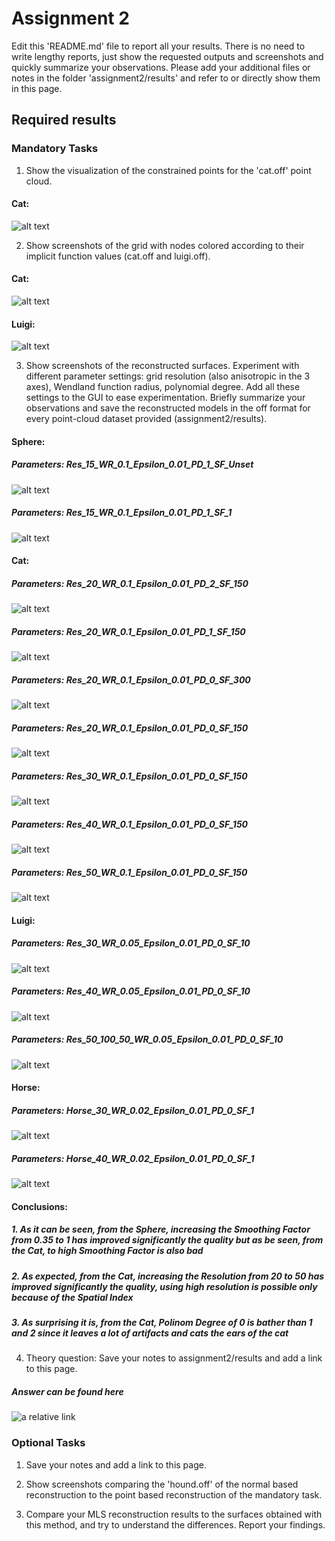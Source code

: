 # Assignment 2

Edit this 'README.md' file to report all your results. There is no need to write lengthy reports, just show the requested outputs and screenshots and quickly summarize your observations. Please add your additional files or notes in the folder 'assignment2/results' and refer to or directly show them in this page.

## Required results

### Mandatory Tasks
1) Show the visualization of the constrained points for the 'cat.off' point cloud.

#### Cat:<br/>
![alt text](Images/Q_1/Cat.GIF "Title")

2) Show screenshots of the grid with nodes colored according to their implicit function values (cat.off and luigi.off).

#### Cat:<br/>
![alt text](Images/Q_2/Cat.JPG "Title")

#### Luigi:<br/>
![alt text](Images/Q_2/Luigi.JPG "Title")

3) Show screenshots of the reconstructed surfaces. Experiment with different parameter settings: grid resolution (also anisotropic in the 3 axes), Wendland function radius, polynomial degree. Add all these settings to the GUI to ease experimentation. Briefly summarize your observations and save the reconstructed models in the off format for every point-cloud dataset provided (assignment2/results).

#### Sphere:<br/>
##### Parameters: Res_15_WR_0.1_Epsilon_0.01_PD_1_SF_Unset <br/>
![alt text](Images/Q_3/Sphere_Res_15_WR_0.1_Epsilon_0.01_PD_1_SF_Unset.JPG "Title")
##### Parameters: Res_15_WR_0.1_Epsilon_0.01_PD_1_SF_1 <br/>
![alt text](Images/Q_3/Sphere_Res_15_WR_0.1_Epsilon_0.01_PD_1_SF_1.JPG "Title")

#### Cat:<br/>
##### Parameters: Res_20_WR_0.1_Epsilon_0.01_PD_2_SF_150 <br/>
![alt text](Images/Q_3/Cat_Res_20_WR_0.1_Epsilon_0.01_PD_2_SF_150.JPG "Title")
##### Parameters: Res_20_WR_0.1_Epsilon_0.01_PD_1_SF_150 <br/>
![alt text](Images/Q_3/Cat_Res_20_WR_0.1_Epsilon_0.01_PD_1_SF_150.JPG "Title")
##### Parameters: Res_20_WR_0.1_Epsilon_0.01_PD_0_SF_300 <br/>
![alt text](Images/Q_3/Cat_Res_20_WR_0.1_Epsilon_0.01_PD_0_SF_300.JPG "Title")
##### Parameters: Res_20_WR_0.1_Epsilon_0.01_PD_0_SF_150 <br/>
![alt text](Images/Q_3/Cat_Res_20_WR_0.1_Epsilon_0.01_PD_0_SF_150.JPG "Title")
##### Parameters: Res_30_WR_0.1_Epsilon_0.01_PD_0_SF_150 <br/>
![alt text](Images/Q_3/Cat_Res_30_WR_0.1_Epsilon_0.01_PD_0_SF_150.JPG "Title")
##### Parameters: Res_40_WR_0.1_Epsilon_0.01_PD_0_SF_150 <br/>
![alt text](Images/Q_3/Cat_Res_40_WR_0.1_Epsilon_0.01_PD_0_SF_150.JPG "Title")
##### Parameters: Res_50_WR_0.1_Epsilon_0.01_PD_0_SF_150 <br/>
![alt text](Images/Q_3/Cat_Res_50_WR_0.1_Epsilon_0.01_PD_0_SF_150.JPG "Title")

#### Luigi:<br/>
##### Parameters: Res_30_WR_0.05_Epsilon_0.01_PD_0_SF_10 <br/>
![alt text](Images/Q_3/Luigi_Res_30_WR_0.05_Epsilon_0.01_PD_0_SF_10.JPG "Title")
##### Parameters: Res_40_WR_0.05_Epsilon_0.01_PD_0_SF_10 <br/>
![alt text](Images/Q_3/Luigi_Res_40_WR_0.05_Epsilon_0.01_PD_0_SF_10.JPG "Title")
##### Parameters: Res_50_100_50_WR_0.05_Epsilon_0.01_PD_0_SF_10 <br/>
![alt text](Images/Q_3/Luigi_Res_50_100_50_WR_0.05_Epsilon_0.01_PD_0_SF_10.JPG "Title")

#### Horse:<br/>
##### Parameters: Horse_30_WR_0.02_Epsilon_0.01_PD_0_SF_1 <br/>
![alt text](Images/Q_3/Horse_Res_30_WR_0.02_Epsilon_0.01_PD_0_SF_Unset.JPG "Title")
##### Parameters: Horse_40_WR_0.02_Epsilon_0.01_PD_0_SF_1 <br/>
![alt text](Images/Q_3/Horse_Res_40_WR_0.02_Epsilon_0.01_PD_0_SF_Unset.JPG "Title")

#### Conclusions:<br/>
##### 1. As it can be seen, from the Sphere, increasing the Smoothing Factor from 0.35 to 1 has improved significantly the quality but as be seen, from the Cat, to high Smoothing Factor is also bad <br/>
##### 2. As expected, from the Cat, increasing the Resolution from 20 to 50 has improved significantly the quality, using high resolution is possible only because of the Spatial Index <br/>
##### 3. As surprising it is, from the Cat, Polinom Degree of 0 is bather than 1 and 2 since it leaves a lot of artifacts and cats the ears of the cat <br/>

4) Theory question: Save your notes to assignment2/results and add a link to this page.
##### Answer can be found here
![a relative link](Results/Q_4)

### Optional Tasks

1) Save your notes and add a link to this page.

2) Show screenshots comparing the 'hound.off' of the normal based reconstruction to the point based reconstruction of the mandatory task.

3) Compare your MLS reconstruction results to the surfaces obtained with this method, and try to understand the differences. Report your findings.
